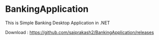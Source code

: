 # BankingApplication
This is Simple Banking Desktop Application in .NET

Download : https://github.com/saiprakash2/BankingApplication/releases
